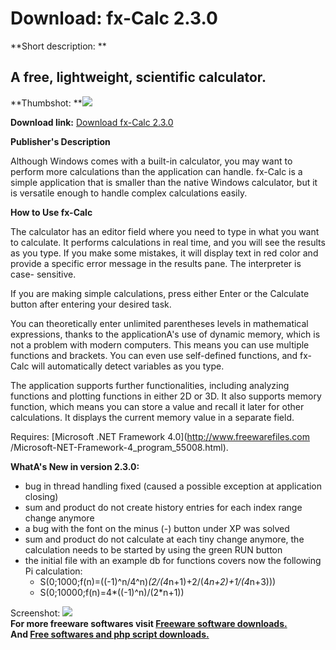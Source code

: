 # Download: fx-Calc 2.3.0

**Short description: **

## A free, lightweight, scientific calculator.

  
**Thumbshot: **![](http://www.freewarefiles.com/screenshot/fxcalc_md.jpg)   
  
**Download link:** [Download fx-Calc 2.3.0](http://freesoftwares.boysofts.com/Fx-Calc_program_97944.html)  
  

**Publisher's Description**  
  

Although Windows comes with a built-in calculator, you may want to perform
more calculations than the application can handle. fx-Calc is a simple
application that is smaller than the native Windows calculator, but it is
versatile enough to handle complex calculations easily.

**How to Use fx-Calc**

The calculator has an editor field where you need to type in what you want to
calculate. It performs calculations in real time, and you will see the results
as you type. If you make some mistakes, it will display text in red color and
provide a specific error message in the results pane. The interpreter is case-
sensitive.

If you are making simple calculations, press either Enter or the Calculate
button after entering your desired task.

You can theoretically enter unlimited parentheses levels in mathematical
expressions, thanks to the applicationA's use of dynamic memory, which is not
a problem with modern computers. This means you can use multiple functions and
brackets. You can even use self-defined functions, and fx-Calc will
automatically detect variables as you type.

The application supports further functionalities, including analyzing
functions and plotting functions in either 2D or 3D. It also supports memory
function, which means you can store a value and recall it later for other
calculations. It displays the current memory value in a separate field.

Requires: [Microsoft .NET Framework 4.0](http://www.freewarefiles.com
/Microsoft-NET-Framework-4_program_55008.html).

**WhatA's New in version 2.3.0:**

  * bug in thread handling fixed (caused a possible exception at application closing) 
  * sum and product do not create history entries for each index range change anymore 
  * a bug with the font on the minus (-) button under XP was solved 
  * sum and product do not calculate at each tiny change anymore, the calculation needs to be started by using the green RUN button 
  * the initial file with an example db for functions covers now the following Pi calculation: 
    * S(0;1000;f(n)=((-1)^n/4^n)*(2/(4*n+1)+2/(4*n+2)+1/(4*n+3))) 
    * S(0;10000;f(n)=4*((-1)^n)/(2*n+1)) 

  
  
Screenshot: ![](http://www.freewarefiles.com/screenshot/fxcalc.jpg)  
**For more freeware softwares visit [Freeware software downloads.](http://freesoftwares.boysofts.com/)**   
**And [Free softwares and php script downloads.](http://www.boysofts.com/)**

